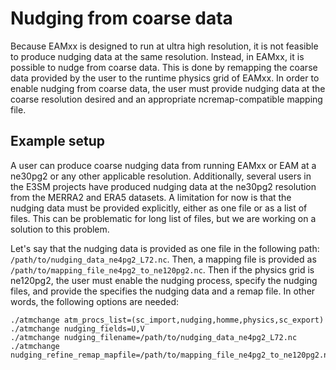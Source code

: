 # Nudging from coarse data

Because EAMxx is designed to run at ultra high resolution, it is not feasible to produce nudging data at the same resolution.
Instead, in EAMxx, it is possible to nudge from coarse data.
This is done by remapping the coarse data provided by the user to the runtime physics grid of EAMxx.
In order to enable nudging from coarse data, the user must provide nudging data at the coarse resolution desired and an appropriate     ncremap-compatible mapping file.

## Example setup

A user can produce coarse nudging data from running EAMxx or EAM at a ne30pg2 or any other applicable resolution.
Additionally, several users in the E3SM projects have produced nudging data at the ne30pg2 resolution from the MERRA2 and ERA5 datasets.
A limitation for now is that the nudging data must be provided explicitly, either as one file or as a list of files.
This can be problematic for long list of files, but we are working on a solution to this problem.

Let's say that the nudging data is provided as one file in the following path: `/path/to/nudging_data_ne4pg2_L72.nc`.
Then, a mapping file is provided as `/path/to/mapping_file_ne4pg2_to_ne120pg2.nc`.
Then if the physics grid is ne120pg2, the user must enable the nudging process, specify the nudging files, and provide the specifies the nudging data and a remap file.
In other words, the following options are needed:

```shell
./atmchange atm_procs_list=(sc_import,nudging,homme,physics,sc_export)
./atmchange nudging_fields=U,V
./atmchange nudging_filename=/path/to/nudging_data_ne4pg2_L72.nc
./atmchange nudging_refine_remap_mapfile=/path/to/mapping_file_ne4pg2_to_ne120pg2.nc
```
